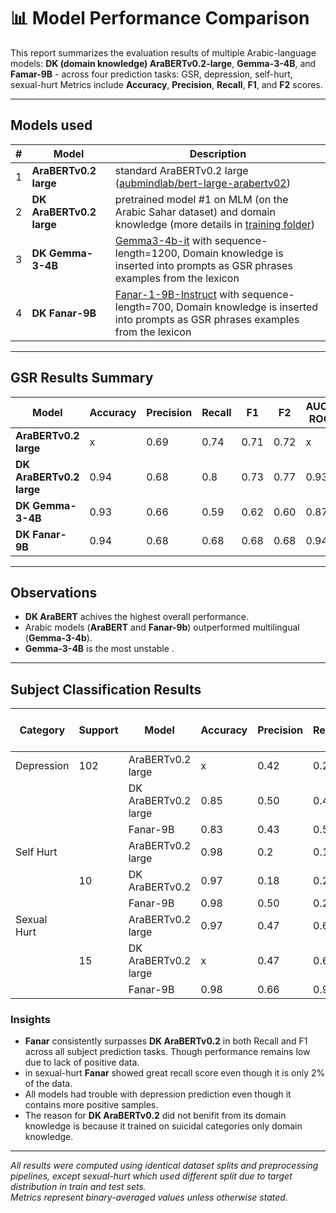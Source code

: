 # 📊 Model Performance Comparison

This report summarizes the evaluation results of multiple Arabic-language models: **DK (domain knowledge) AraBERTv0.2-large**, **Gemma-3-4B**, and **Famar-9B** - across four  prediction tasks: GSR, depression, self-hurt, sexual-hurt
Metrics include **Accuracy**, **Precision**, **Recall**, **F1**, and **F2** scores.

---
## Models used

|#| Model                    | Description |
|-|--------------------------|-------|
|1|**AraBERTv0.2 large**    |standard AraBERTv0.2 large ([aubmindlab/bert-large-arabertv02](https://huggingface.co/aubmindlab/bert-large-arabertv02))|
|2|**DK AraBERTv0.2 large** | pretrained model #1 on MLM (on the Arabic Sahar dataset) and domain knowledge (more details in [training folder](https://github.com/AyalSwaid/Mental-Health-models-Arabic/tree/main/Models/Classifiers/GSR%20Predeiction%20-%20Help%20Seeker%20Only/Training%20Code))|
|3|**DK Gemma-3-4B**        | [Gemma3-4b-it](https://huggingface.co/google/gemma-3-4b-it) with sequence-length=1200, Domain knowledge is inserted into prompts as GSR phrases examples from the lexicon|
|4|**DK Fanar-9B**          | [Fanar-1-9B-Instruct](QCRI/Fanar-1-9B-Instruct) with sequence-length=700, Domain knowledge is inserted into prompts as GSR phrases examples from the lexicon|
---

## GSR Results Summary

| Model          | Accuracy | Precision | Recall | F1  | F2 | AUC-ROC  |
|----------------|-----------|------------|--------|-----|----------|-----|
| **AraBERTv0.2 large**         | x | 0.69 | 0.74 | 0.71 | 0.72 | x |
| **DK AraBERTv0.2 large**      | 0.94 | 0.68 | 0.8 | 0.73 | 0.77 | 0.93 |
| **DK Gemma-3-4B**                | 0.93 | 0.66 | 0.59 | 0.62 | 0.60 | 0.87 |
| **DK Fanar-9B**                  | 0.94 | 0.68 | 0.68 | 0.68 | 0.68 | 0.94 |
---

## Observations

- **DK AraBERT** achives the highest overall performance.  
- Arabic models (**AraBERT** and **Fanar-9b**) outperformed multilingual (**Gemma-3-4b**).  
- **Gemma-3-4B** is the most unstable .

---

## Subject Classification Results

| Category | Support | Model | Accuracy | Precision | Recall | F1  | F2  | ROC-AUC |
|----------|---------|--------|-----------|------------|--------|-----|----------|-----|
| Depression  | 102  | AraBERTv0.2 large | x | 0.42 | 0.24 | 0.311 | 0.26 | x |
|             |      | DK AraBERTv0.2 large     | 0.85 | 0.50 | 0.44 | 0.46 | 0.45 | 0.82 |
|             |      | Fanar-9B     | 0.83 | 0.43 | 0.52 | 0.47 | 0.50 | 0.79 |
|  Self Hurt  |      | AraBERTv0.2 large     | 0.98 | 0.2 | 0.1 | 0.13 | 0.11 | x |
|             |  10  | DK AraBERTv0.2 | 0.97 | 0.18 | 0.2 | 0.19 | 0.19 | 0.89 |
|             |      | Fanar-9B     | 0.98 | 0.50 | 0.2 | 0.28 | 0.22 | 0.87 |
| Sexual Hurt |      | AraBERTv0.2 large     | 0.97 | 0.47 | 0.6 | 0.52 | 0.57 | x |
|             |  15  | DK AraBERTv0.2 large | x | 0.47 | 0.66 | 0.55 | 0.61 | x |
|             |      | Fanar-9B     | 0.98 | 0.66 | 0.93 | 0.77 | 0.86 | 0.99 |

### Insights
- **Fanar** consistently surpasses **DK AraBERTv0.2** in both Recall and F1 across all subject prediction tasks. Though performance remains low due to lack of positive data.
- in sexual-hurt **Fanar** showed great recall score even though it is only 2% of the data.
- All models had trouble with depression prediction even though it contains more positive samples.
- The reason for **DK AraBERTv0.2** did not benifit from its domain knowledge is because it trained on suicidal categories only domain knowledge.


---

*All results were computed using identical dataset splits and preprocessing pipelines, except sexual-hurt which used different split due to target distribution in train and test sets.  
Metrics represent binary-averaged values unless otherwise stated.*












